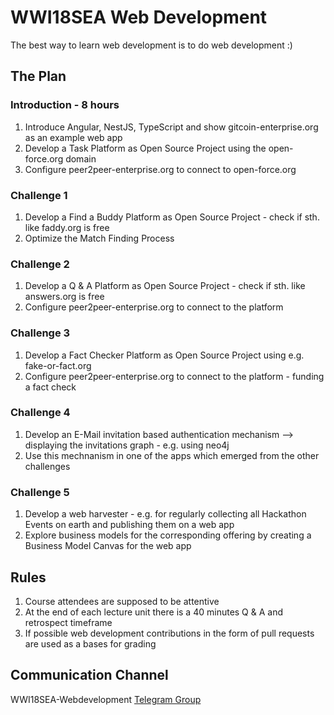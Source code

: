 # WWI18SEA Web Development

The best way to learn web development is to do web development :) 


## The Plan

### Introduction - 8 hours
1. Introduce Angular, NestJS, TypeScript and show gitcoin-enterprise.org as an example web app
2. Develop a Task Platform as Open Source Project using the open-force.org domain
3. Configure peer2peer-enterprise.org to connect to open-force.org


### Challenge 1
1. Develop a Find a Buddy Platform as Open Source Project - check if sth. like faddy.org is free
2. Optimize the Match Finding Process


### Challenge 2
1. Develop a Q & A Platform as Open Source Project - check if sth. like answers.org is free
2. Configure peer2peer-enterprise.org to connect to the platform


### Challenge 3
1. Develop a Fact Checker Platform as Open Source Project using e.g. fake-or-fact.org
2. Configure peer2peer-enterprise.org to connect to the platform - funding a fact check


### Challenge 4
1. Develop an E-Mail invitation based authentication mechanism --> displaying the invitations graph - e.g. using neo4j
2. Use this mechnanism in one of the apps which emerged from the other challenges


### Challenge 5
1. Develop a web harvester - e.g. for regularly collecting all Hackathon Events on earth and publishing them on a web app
2. Explore business models for the corresponding offering by creating a Business Model Canvas for the web app


## Rules 
1. Course attendees are supposed to be attentive
2. At the end of each lecture unit there is a 40 minutes Q & A and retrospect timeframe
3. If possible web development contributions in the form of pull requests are used as a bases for grading


## Communication Channel
WWI18SEA-Webdevelopment [Telegram Group](https://t.me/joinchat/CocyExdAlhxpLcd0cqfZ6g)

